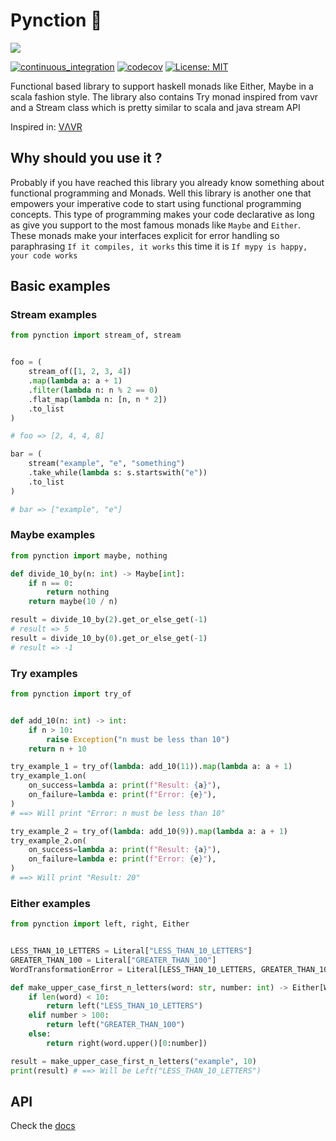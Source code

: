 # Pynction 🐍

[![](https://img.shields.io/pypi/v/pynction.svg?maxAge=3600)](https://pypi.org/project/pynction/)

[![continuous_integration](https://github.com/niconunez96/pynction/actions/workflows/ci.yaml/badge.svg)](https://github.com/niconunez96/pynction/actions/workflows/ci.yaml)
[![codecov](https://codecov.io/gh/niconunez96/pynction/branch/main/graph/badge.svg?token=YI2ZOWV29E)](https://codecov.io/gh/niconunez96/pynction)
 [![License: MIT](https://img.shields.io/badge/License-MIT-yellow.svg)](https://opensource.org/licenses/MIT)

Functional based library to support haskell monads like Either, Maybe in a scala fashion style. The library also contains Try monad inspired from vavr and a Stream class which is pretty similar to scala and java stream API

Inspired in: [VΛVR](https://github.com/vavr-io/vavr)

## Why should you use it ?

Probably if you have reached this library you already know something about functional programming and Monads.
Well this library is another one that empowers your imperative code to start using functional programming concepts. This type of programming makes your code declarative as long as give you support to the most famous monads like `Maybe` and `Either`.
These monads make your interfaces explicit for error handling so paraphrasing `If it compiles, it works` this time it is `If mypy is happy, your code works`

## Basic examples

### Stream examples

```python
from pynction import stream_of, stream


foo = (
    stream_of([1, 2, 3, 4])
    .map(lambda a: a + 1)
    .filter(lambda n: n % 2 == 0)
    .flat_map(lambda n: [n, n * 2])
    .to_list
)

# foo => [2, 4, 4, 8]

bar = (
    stream("example", "e", "something")
    .take_while(lambda s: s.startswith("e"))
    .to_list
)

# bar => ["example", "e"]
```

### Maybe examples

```python
from pynction import maybe, nothing

def divide_10_by(n: int) -> Maybe[int]:
    if n == 0:
        return nothing
    return maybe(10 / n)

result = divide_10_by(2).get_or_else_get(-1)
# result => 5
result = divide_10_by(0).get_or_else_get(-1)
# result => -1
```

### Try examples

```python
from pynction import try_of


def add_10(n: int) -> int:
    if n > 10:
        raise Exception("n must be less than 10")
    return n + 10

try_example_1 = try_of(lambda: add_10(11)).map(lambda a: a + 1)
try_example_1.on(
    on_success=lambda a: print(f"Result: {a}"),
    on_failure=lambda e: print(f"Error: {e}"),
)
# ==> Will print "Error: n must be less than 10"

try_example_2 = try_of(lambda: add_10(9)).map(lambda a: a + 1)
try_example_2.on(
    on_success=lambda a: print(f"Result: {a}"),
    on_failure=lambda e: print(f"Error: {e}"),
)
# ==> Will print "Result: 20"


```

### Either examples

```python
from pynction import left, right, Either


LESS_THAN_10_LETTERS = Literal["LESS_THAN_10_LETTERS"]
GREATER_THAN_100 = Literal["GREATER_THAN_100"]
WordTransformationError = Literal[LESS_THAN_10_LETTERS, GREATER_THAN_100]

def make_upper_case_first_n_letters(word: str, number: int) -> Either[WordTransformationError, str]:
    if len(word) < 10:
        return left("LESS_THAN_10_LETTERS")
    elif number > 100:
        return left("GREATER_THAN_100")
    else:
        return right(word.upper()[0:number])

result = make_upper_case_first_n_letters("example", 10)
print(result) # ==> Will be Left("LESS_THAN_10_LETTERS")
```

## API

Check the [docs](https://pynction.vercel.app/)
